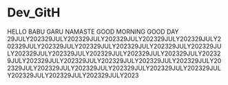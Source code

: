# Dev_GitH
HELLO BABU GARU NAMASTE
GOOD MORNING
GOOD DAY
29JULY202329JULY202329JULY202329JULY202329JULY202329JULY202329JULY202329JULY202329JULY202329JULY202329JULY202329JULY202329JULY202329JULY202329JULY202329JULY202329JULY202329JULY202329JULY202329JULY202329JULY202329JULY202329JULY202329JULY202329JULY202329JULY202329JULY202329JULY202329JULY202329JULY202329JULY202329JULY2023
